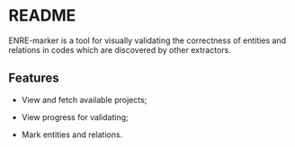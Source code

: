 # README

ENRE-marker is a tool for visually validating the correctness of entities and relations in codes which are discovered by other extractors.

## Features

* View and fetch available projects;

* View progress for validating;

* Mark entities and relations.

